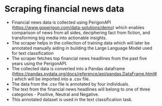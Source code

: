 # Scraping financial news data
- Financial news data is collected using PerigonAPI (https://www.goperigon.com/data-solutions/demo) which enables comparison of news from all sides, deciphering fact from fiction, and transforming big media into actionable insights.
- The scraper helps in the collection of training data which will later be annotated manually aiding in building the Large Language Model used for text classification
- The scraper fetches top financial news headlines from the past five years using the PerigonAPI. 
- The collected data is converted into a Pandas dataframe (https://pandas.pydata.org/docs/reference/api/pandas.DataFrame.html#) which will be imported into a .csv file.
- The data from the .csv file is annotated by four individuals. 
- The text from the financial news headlines will belong to one of three categories - Positive, Neutral and Negative. 
- This annotated dataset is used in the text classification task. 